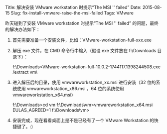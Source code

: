 Title: 解决安装 VMware workstation 时提示“The MSI '' failed”
Date: 2015-08-15
Slug: fix-install-vmware-raise-the-msi-failed
Tags: VMware

昨天碰到了安装 VMware workstation 时提示“The MSI '' failed” 的问题，最终的解决办法如下：

1. 首先需要准备一个安装文件，比如：VMware-workstation-full-xxx.exe
2. 解压 exe 文件，在 CMD 命令行中输入（假设 exe 文件放在 f:\Downloads 目录下）：

    f:\Downloads>VMware-workstation-full-10.0.2-1744117.1398244508.exe /extract vm\

3. 进入解压后的目录，使用 vmwareworkstation_xx.msi 进行安装（32 位的系统使用 vmwareworkstation_x86.msi ，64 位的系统使用 vmwareworkstation_x64.msi）

    f:\Downloads>cd vm
    f:\Downloads\vm>vmwareworkstation_x64.msi EULAS_AGREED=1
    f:\Downloads\vm>

4. 安装完成，现在看看桌面上是不是已经有了一个 VMware Workstation 的快捷键了。:)